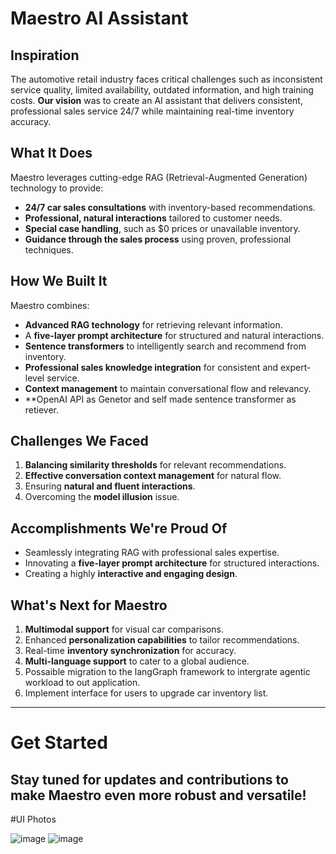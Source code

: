 # Maestro AI Assistant

## Inspiration
The automotive retail industry faces critical challenges such as inconsistent service quality, limited availability, outdated information, and high training costs. **Our vision** was to create an AI assistant that delivers consistent, professional sales service 24/7 while maintaining real-time inventory accuracy.

## What It Does
Maestro leverages cutting-edge RAG (Retrieval-Augmented Generation) technology to provide:
- **24/7 car sales consultations** with inventory-based recommendations.
- **Professional, natural interactions** tailored to customer needs.
- **Special case handling**, such as $0 prices or unavailable inventory.
- **Guidance through the sales process** using proven, professional techniques.

## How We Built It
Maestro combines:
- **Advanced RAG technology** for retrieving relevant information.
- A **five-layer prompt architecture** for structured and natural interactions.
- **Sentence transformers** to intelligently search and recommend from inventory.
- **Professional sales knowledge integration** for consistent and expert-level service.
- **Context management** to maintain conversational flow and relevancy.
- **OpenAI API as Genetor and self made sentence transformer as retiever.

## Challenges We Faced
1. **Balancing similarity thresholds** for relevant recommendations.
2. **Effective conversation context management** for natural flow.
3. Ensuring **natural and fluent interactions**.
4. Overcoming the **model illusion** issue.

## Accomplishments We're Proud Of
- Seamlessly integrating RAG with professional sales expertise.
- Innovating a **five-layer prompt architecture** for structured interactions.
- Creating a highly **interactive and engaging design**.

## What's Next for Maestro
1. **Multimodal support** for visual car comparisons.
2. Enhanced **personalization capabilities** to tailor recommendations.
3. Real-time **inventory synchronization** for accuracy.
4. **Multi-language support** to cater to a global audience.
5. Possaible migration to the langGraph framework to intergrate agentic workload to out application.
6. Implement interface for users to upgrade car inventory list.

---

# Get Started
Stay tuned for updates and contributions to make Maestro even more robust and versatile!
---
#UI Photos

![image](https://github.com/user-attachments/assets/103b0d88-e94f-4c80-bb68-0af05680b3be)
![image](https://github.com/user-attachments/assets/217deceb-fa49-4d28-9a3d-7e3656345ee6)
